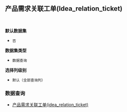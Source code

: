 ## 产品需求关联工单(Idea_relation_ticket) <!-- {docsify-ignore-all} -->



<br>
<p class="panel-title"><b>默认数据集</b></p>

* `否`

<p class="panel-title"><b>数据集类型</b></p>

* `数据查询`

<p class="panel-title"><b>选择列级别</b></p>

* `默认（全部查询列）`




### 数据查询
  * [产品需求关联工单(idea_relation_ticket)](module/ProdMgmt/Ticket/query/Idea_relation_ticket)
